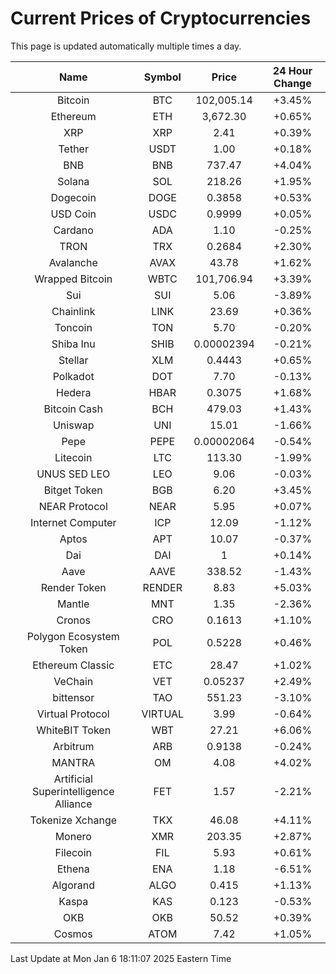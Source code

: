 # Current Prices of Cryptocurrencies
This page is updated automatically multiple times a day.

| Name | Symbol | Price | 24 Hour Change |
| :---: |:---:| :---: | :---: |
| Bitcoin | BTC | 102,005.14 | +3.45% |
| Ethereum | ETH | 3,672.30 | +0.65% |
| XRP | XRP | 2.41 | +0.39% |
| Tether | USDT | 1.00 | +0.18% |
| BNB | BNB | 737.47 | +4.04% |
| Solana | SOL | 218.26 | +1.95% |
| Dogecoin | DOGE | 0.3858 | +0.53% |
| USD Coin | USDC | 0.9999 | +0.05% |
| Cardano | ADA | 1.10 | -0.25% |
| TRON | TRX | 0.2684 | +2.30% |
| Avalanche | AVAX | 43.78 | +1.62% |
| Wrapped Bitcoin | WBTC | 101,706.94 | +3.39% |
| Sui | SUI | 5.06 | -3.89% |
| Chainlink | LINK | 23.69 | +0.36% |
| Toncoin | TON | 5.70 | -0.20% |
| Shiba Inu | SHIB | 0.00002394 | -0.21% |
| Stellar | XLM | 0.4443 | +0.65% |
| Polkadot | DOT | 7.70 | -0.13% |
| Hedera | HBAR | 0.3075 | +1.68% |
| Bitcoin Cash | BCH | 479.03 | +1.43% |
| Uniswap | UNI | 15.01 | -1.66% |
| Pepe | PEPE | 0.00002064 | -0.54% |
| Litecoin | LTC | 113.30 | -1.99% |
| UNUS SED LEO | LEO | 9.06 | -0.03% |
| Bitget Token | BGB | 6.20 | +3.45% |
| NEAR Protocol | NEAR | 5.95 | +0.07% |
| Internet Computer | ICP | 12.09 | -1.12% |
| Aptos | APT | 10.07 | -0.37% |
| Dai | DAI | 1 | +0.14% |
| Aave | AAVE | 338.52 | -1.43% |
| Render Token | RENDER | 8.83 | +5.03% |
| Mantle | MNT | 1.35 | -2.36% |
| Cronos | CRO | 0.1613 | +1.10% |
| Polygon Ecosystem Token | POL | 0.5228 | +0.46% |
| Ethereum Classic | ETC | 28.47 | +1.02% |
| VeChain | VET | 0.05237 | +2.49% |
| bittensor | TAO | 551.23 | -3.10% |
| Virtual Protocol | VIRTUAL | 3.99 | -0.64% |
| WhiteBIT Token | WBT | 27.21 | +6.06% |
| Arbitrum | ARB | 0.9138 | -0.24% |
| MANTRA | OM | 4.08 | +4.02% |
| Artificial Superintelligence Alliance | FET | 1.57 | -2.21% |
| Tokenize Xchange | TKX | 46.08 | +4.11% |
| Monero | XMR | 203.35 | +2.87% |
| Filecoin | FIL | 5.93 | +0.61% |
| Ethena | ENA | 1.18 | -6.51% |
| Algorand | ALGO | 0.415 | +1.13% |
| Kaspa | KAS | 0.123 | -0.53% |
| OKB | OKB | 50.52 | +0.39% |
| Cosmos | ATOM | 7.42 | +1.05% |

Last Update at Mon Jan  6 18:11:07 2025 Eastern Time